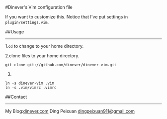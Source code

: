#Dinever's Vim configuration file

If you want to customize this. Notice that I've put settings in `plugin/settings.vim`.


##Usage

---

1.`cd` to change to your home directory.

2.clone files to your home directory.
```
git clone git://github.com/dinever/dinever-vim.git
```

3.
```
ln -s dinever-vim .vim
ln -s .vim/vimrc .vimrc
```

##Contact

---
My Blog:[dinever.com](http://dinever.com)
Ding Peixuan [dingpeixuan911@gmail.com](mailto:dingpeixuan911@gmail.com)
